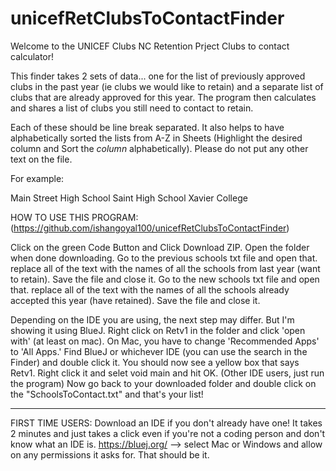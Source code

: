 # unicefRetClubsToContactFinder

Welcome to the UNICEF Clubs NC Retention Prject Clubs to contact calculator!

This finder takes 2 sets of data... one for the list of previously approved clubs in the past year (ie clubs we would like to retain) and a separate list of clubs 
that are already approved for this year. The program then calculates and shares a list of clubs you still need to contact to retain.

Each of these should be line break separated. It also helps to have alphabetically sorted the lists from A-Z in Sheets (Highlight the desired column and Sort the *column* alphabetically). Please do not put any other text on the file.

For example:

Main Street High School
Saint High School
Xavier College

HOW TO USE THIS PROGRAM: (https://github.com/ishangoyal100/unicefRetClubsToContactFinder)

Click on the green Code Button and Click Download ZIP. Open the folder when done downloading.
Go to the previous schools txt file and open that. replace all of the text with the names of all the schools from last year (want to retain). Save the file and close it.
Go to the new schools txt file and open that. replace all of the text with the names of all the schools already accepted this year (have retained). Save the file and close it.

Depending on the IDE you are using, the next step may differ. But I'm showing it using BlueJ.
Right click on Retv1 in the folder and click 'open with' (at least on mac). On Mac, you have to change 'Recommended Apps' to 'All Apps.'
Find BlueJ or whichever IDE (you can use the search in the Finder) and double click it.
You should now see a yellow box that says Retv1. Right click it and selet void main and hit OK. (Other IDE users, just run the program)
Now go back to your downloaded folder and double click on the "SchoolsToContact.txt" and that's your list!

----------
FIRST TIME USERS:
Download an IDE if you don't already have one! It takes 2 minutes and just takes a click even if you're not a coding person and don't know what an IDE is.
https://bluej.org/   --> select Mac or Windows and allow on any permissions it asks for. That should be it.

